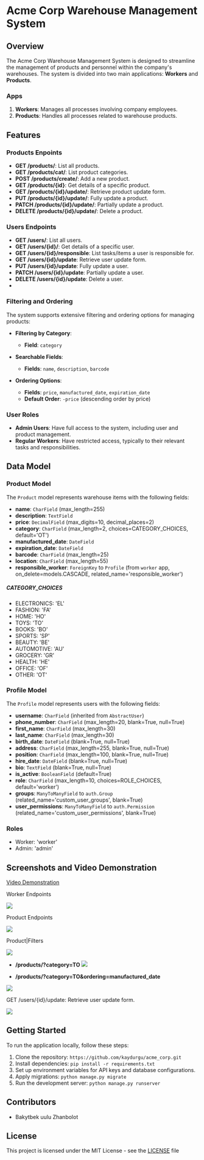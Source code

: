 # Acme Corp Warehouse Management System

## Overview

The Acme Corp Warehouse Management System is designed to streamline the management of products and personnel within the company's warehouses. The system is divided into two main applications: **Workers** and **Products**. 

### Apps

1. **Workers**: Manages all processes involving company employees.
2. **Products**: Handles all processes related to warehouse products.

## Features

### Products Enpoints 

- **GET /products/**: List all products.
- **GET /products/cat/**: List product categories.
- **POST /products/create/**: Add a new product.
- **GET /products/{id}**: Get details of a specific product.
- **GET /products/{id}/update/**: Retrieve product update form.
- **PUT /products/{id}/update/**: Fully update a product.
- **PATCH /products/{id}/update/**: Partially update a product.
- **DELETE /products/{id}/update/**: Delete a product.

### Users Endpoints

- **GET /users/**: List all users.
- **GET /users/{id}/**: Get details of a specific user.
- **GET /users/{id}/responsible**: List tasks/items a user is responsible for.
- **GET /users/{id}/update**: Retrieve user update form.
- **PUT /users/{id}/update**: Fully update a user.
- **PATCH /users/{id}/update**: Partially update a user.
- **DELETE /users/{id}/update**: Delete a user.
- 
### Filtering and Ordering

The system supports extensive filtering and ordering options for managing products:

- **Filtering by Category**:
  - **Field**: `category`

- **Searchable Fields**:
  - **Fields**: `name`, `description`, `barcode`

- **Ordering Options**:
  - **Fields**: `price`, `manufactured_date`, `expiration_date`
  - **Default Order**: `-price` (descending order by price)

### User Roles

- **Admin Users**: Have full access to the system, including user and product management.
- **Regular Workers**: Have restricted access, typically to their relevant tasks and responsibilities.



## Data Model

### Product Model

The `Product` model represents warehouse items with the following fields:

- **name**: `CharField` (max_length=255)
- **description**: `TextField`
- **price**: `DecimalField` (max_digits=10, decimal_places=2)
- **category**: `CharField` (max_length=2, choices=CATEGORY_CHOICES, default='OT')
- **manufactured_date**: `DateField`
- **expiration_date**: `DateField`
- **barcode**: `CharField` (max_length=25)
- **location**: `CharField` (max_length=55)
- **responsible_worker**: `ForeignKey` to `Profile` (from `worker` app, on_delete=models.CASCADE, related_name='responsible_worker')

##### CATEGORY_CHOICES

- ELECTRONICS: 'EL'
- FASHION: 'FA'
- HOME: 'HO'
- TOYS: 'TO'
- BOOKS: 'BO'
- SPORTS: 'SP'
- BEAUTY: 'BE'
- AUTOMOTIVE: 'AU'
- GROCERY: 'GR'
- HEALTH: 'HE'
- OFFICE: 'OF'
- OTHER: 'OT'

### Profile Model

The `Profile` model represents users with the following fields:

- **username**: `CharField` (inherited from `AbstractUser`)
- **phone_number**: `CharField` (max_length=20, blank=True, null=True)
- **first_name**: `CharField` (max_length=30)
- **last_name**: `CharField` (max_length=30)
- **birth_date**: `DateField` (blank=True, null=True)
- **address**: `CharField` (max_length=255, blank=True, null=True)
- **position**: `CharField` (max_length=100, blank=True, null=True)
- **hire_date**: `DateField` (blank=True, null=True)
- **bio**: `TextField` (blank=True, null=True)
- **is_active**: `BooleanField` (default=True)
- **role**: `CharField` (max_length=10, choices=ROLE_CHOICES, default='worker')
- **groups**: `ManyToManyField` to `auth.Group` (related_name='custom_user_groups', blank=True)
- **user_permissions**: `ManyToManyField` to `auth.Permission` (related_name='custom_user_permissions', blank=True)

### Roles

- Worker: 'worker'
- Admin: 'admin'


## Screenshots and Video Demonstration

[Video Demonstration](https://drive.google.com/drive/u/0/folders/1hmmkkC2nfsQ-4uhPyrgkIuJag_WJVNel)


Worker Endpoints

![ ](https://github.com/kaydurgu/acme_corp/blob/main/screens/Screenshot_-1.png)

Product Endpoints

![ ](https://github.com/kaydurgu/acme_corp/blob/main/screens/Screenshot_0.png)

Product|Filters

![ ](https://github.com/kaydurgu/acme_corp/blob/main/screens/Screenshot_1.png)

- **/products/?category=TO**
![ ](https://github.com/kaydurgu/acme_corp/blob/main/screens/Screenshot_2.png)

- **/products/?category=TO&ordering=manufactured_date**

![ ](https://github.com/kaydurgu/acme_corp/blob/main/screens/Screenshot_3.png)

GET /users/{id}/update: Retrieve user update form.

![ ](https://github.com/kaydurgu/acme_corp/blob/main/screens/Screenshot_4.png)


## Getting Started

To run the application locally, follow these steps:

1. Clone the repository: `https://github.com/kaydurgu/acme_corp.git`
2. Install dependencies: `pip install -r requirements.txt`
3. Set up environment variables for API keys and database configurations.
4. Apply migrations: `python manage.py migrate`
5. Run the development server: `python manage.py runserver`

## Contributors

- Bakytbek uulu Zhanbolot

## License

This project is licensed under the MIT License - see the [LICENSE](LICENSE) file
